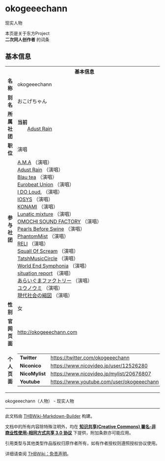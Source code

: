 # okogeeechann

<!-- source html: G:\repos\THBWiki-Markdown-Builder\THBWikiMarkdown\Temp\main\a\a1\ns0%3Aokogeeechann.html -->

现实人物

本页是关于东方Project  
 **二次同人创作者** 的词条
## 基本信息

<table><tbody><tr><th colspan="3">基本信息</th></tr><tr><td class="label"><b>名称</b></td><td> okogeeechann </td></tr><tr><td class="label"><b>别名</b></td><td>おこげちゃん</td></tr><tr><td class="label"><b>所属社团</b></td><td><b>当前</b><div style="margin-left:2em;"><a href="./Adust_Rain.md" title="Adust Rain">Adust Rain</a></div></td></tr><tr><td class="label"><b>职位</b></td><td>演唱</td></tr><tr><td class="label"><b>参与社团</b></td><td><a href="./A.M.A.md" title="A.M.A">A.M.A</a> （演唱）<br><a href="./Adust_Rain.md" title="Adust Rain">Adust Rain</a> （演唱）<br><a href="./Blau_tea.md" title="Blau tea">Blau tea</a> （演唱）<br><a href="./Eurobeat_Union.md" title="Eurobeat Union">Eurobeat Union</a> （演唱）<br><a href="./I_DO_Loud..md" title="I DO Loud.">I DO Loud.</a> （演唱）<br><a href="./IOSYS.md" title="IOSYS">IOSYS</a> （演唱）<br><a href="./KONAMI.md" title="KONAMI">KONAMI</a> （演唱）<br><a href="./Lunatic_mixture.md" title="Lunatic mixture">Lunatic mixture</a> （演唱）<br><a href="./OMOCHI_SOUND_FACTORY.md" title="OMOCHI SOUND FACTORY">OMOCHI SOUND FACTORY</a> （演唱）<br><a href="./Pearls_Before_Swine.md" title="Pearls Before Swine">Pearls Before Swine</a> （演唱）<br><a href="./PhantomMist.md" title="PhantomMist">PhantomMist</a> （演唱）<br><a href="./RELI.md" title="RELI">RELI</a> （演唱）<br><a href="./Squall_Of_Scream.md" title="Squall Of Scream">Squall Of Scream</a> （演唱）<br><a href="./TatshMusicCircle.md" title="TatshMusicCircle">TatshMusicCircle</a> （演唱）<br><a href="./World_End_Symphonia.md" title="World End Symphonia">World End Symphonia</a> （演唱）<br><a href="./situation_report.md" title="situation report">situation report</a> （演唱）<br><a href="./あらいぐまファクトリー.md" title="あらいぐまファクトリー">あらいぐまファクトリー</a> （演唱）<br><a href="./ユウノウミ.md" title="ユウノウミ">ユウノウミ</a> （演唱）<br><a href="./現代社会の縮図.md" title="現代社会の縮図">現代社会の縮図</a> （演唱）</td></tr><tr><td class="label"><b>性别</b></td><td>女</td></tr><tr><td class="label"><b>官网页面</b></td><td><a rel="nofollow" class="external free" href="http://okogeeechann.com">http://okogeeechann.com</a></td></tr><tr><td class="label"><b>个人页面</b></td><td><table border="0" cellspacing="0" cellpadding="0"><tbody><tr><td><b>Twitter</b></td><td><a rel="nofollow" class="external free" href="https://twitter.com/okogeeechann">https://twitter.com/okogeeechann</a></td></tr><tr><td><b>Niconico</b></td><td><a rel="nofollow" class="external free" href="https://www.nicovideo.jp/user/12526280">https://www.nicovideo.jp/user/12526280</a></td></tr><tr><td><b>NicoMylist</b></td><td><a rel="nofollow" class="external free" href="https://www.nicovideo.jp/mylist/20676807">https://www.nicovideo.jp/mylist/20676807</a></td></tr><tr><td><b>Youtube</b></td><td><a rel="nofollow" class="external free" href="https://www.youtube.com/user/okogeeechann">https://www.youtube.com/user/okogeeechann</a></td></tr></tbody></table></td></tr></tbody></table>

okogeeechann（人物） - 现实人物




---

此文档由 [THBWiki-Markdown-Builder](https://github.com/Delsin-Yu/THBWiki-Markdown-Builder) 构建。

文档中的所有内容除特殊注明外，均在 [**知识共享(Creative Commons) 署名-非商业性使用-相同方式共享 3.0 协议**](https://creativecommons.org/licenses/by-sa/3.0/deed.zh-hans) 下提供，附加条款亦可能应用。

引用类型与其他类型作品版权归原作者所有，如有作者授权则遵照授权协议使用。

详细请查阅 [THBWiki：免责声明](https://thbwiki.cc/THBWiki:%E5%85%8D%E8%B4%A3%E5%A3%B0%E6%98%8E)。

